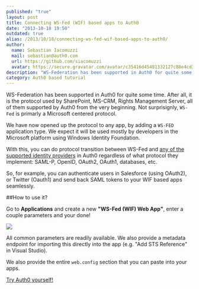 ```yaml
---
published: "true"
layout: post
title: Connecting WS-Fed (WIF) based apps to Auth0
date: "2013-10-18 19:50"
outdated: true
alias: /2013/10/18/connecting-ws-fed-wif-based-apps-to-auth0/
author:
  name: Sebastian Iacomuzzi
  mail: sebastian@auth0.com
  url: https://github.com/siacomuzzi
  avatar: https://secure.gravatar.com/avatar/c35416d45481332127c88e4cd355555f?s=400&d=https://a248.e.akamai.net/assets.github.com%2Fimages%2Fgravatars%2Fgravatar-user-420.png
description: "WS-Federation has been supported in Auth0 for quite some time. After all, it is the protocol used by SharePoint, MS-CRM, Rights Management Server, all of them supported by Auth0 from the very beginning"
category: Auth0 based tutorial
---
```



WS-Federation has been supported in Auth0 for quite some time. After all, it is the protocol used by SharePoint, MS-CRM, Rights Management Server, all of them supported by Auth0 from the very beginning. Not surprisignly, `WS-Fed` is primarly a Microsoft centered protocol.

We have now opened up the protocol to any app, by adding a `WS-FED` application type. We expect it will be used mostly by developers in the Microsoft platform using Windows Identity Foundation.

With this, you can do protocol transition between WS-Fed and [any of the supported identity providers](https://docs.auth0.com/identityproviders) in Auth0 regardless of what protocol they implement: SAML-P, OpenID, OAuth2, OAuth1, databases, etc.

<!-- more -->
So, for example, you can authenticate users in Salesforce (using OAuth2), or Twitter (Oauth1) and send back SAML tokens to your WIF based apps seamlessly.

##How to use it?

Go to __Applications__ and create a new __"WS-Fed (WIF) Web App"__, enter a couple parameters and your done!

![](https://s3.amazonaws.com/blog.auth0.com/img/ws-fed-wif-apptype.png)

All common parameters are readily available. We also provide a metadata endpoint for importing this directly into the app (e.g. "Add STS Reference" in Visual Studio).

We also provide the entire `web.config` section that you can paste into your apps.

[Try Auth0 yourself!](http://developers.auth0.com)
